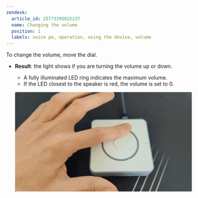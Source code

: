 ```yaml
---
zendesk:
  article_id: 25773395022237
  name: Changing the volume
  position: 1
  labels: voice pe, operation, using the device, volume
---
```


To change the volume, move the dial.
- **Result**: the light shows if you are turning the volume up or down.
  - A fully illuminated LED ring indicates the maximum volume.
  - If the LED closest to the speaker is red, the volume is set to 0.

  ![Clip showing how to move the dial to change the volume](/static/img/voice-pe/voice_change_volume.webp)